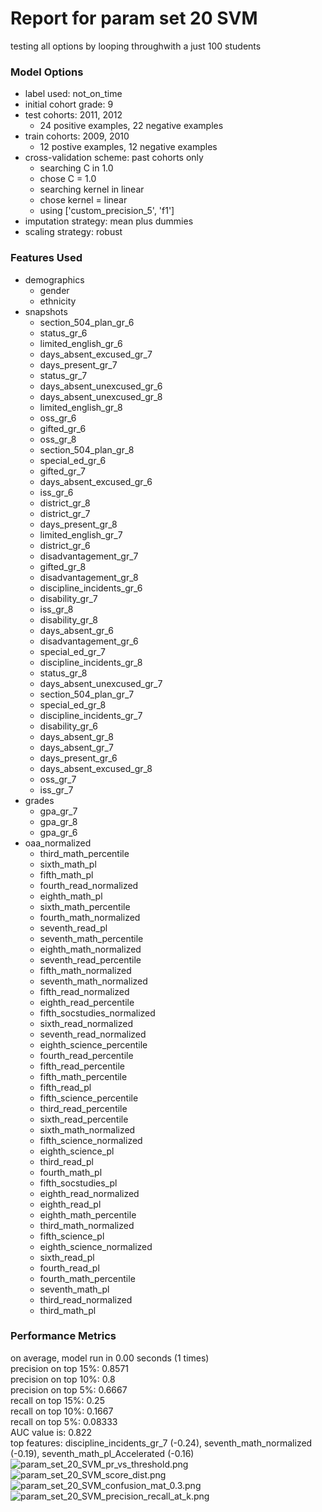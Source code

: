 # Report for param set 20 SVM
testing all options by looping throughwith a just 100 students

### Model Options
* label used: not_on_time
* initial cohort grade: 9
* test cohorts: 2011, 2012
	 * 24 positive examples, 22 negative examples
* train cohorts: 2009, 2010
	 * 12 postive examples, 12 negative examples
* cross-validation scheme: past cohorts only
	 * searching C in 1.0
	 * chose C = 1.0
	 * searching kernel in linear
	 * chose kernel = linear
	 * using ['custom_precision_5', 'f1']
* imputation strategy: mean plus dummies
* scaling strategy: robust

### Features Used
* demographics
	 * gender
	 * ethnicity
* snapshots
	 * section_504_plan_gr_6
	 * status_gr_6
	 * limited_english_gr_6
	 * days_absent_excused_gr_7
	 * days_present_gr_7
	 * status_gr_7
	 * days_absent_unexcused_gr_6
	 * days_absent_unexcused_gr_8
	 * limited_english_gr_8
	 * oss_gr_6
	 * gifted_gr_6
	 * oss_gr_8
	 * section_504_plan_gr_8
	 * special_ed_gr_6
	 * gifted_gr_7
	 * days_absent_excused_gr_6
	 * iss_gr_6
	 * district_gr_8
	 * district_gr_7
	 * days_present_gr_8
	 * limited_english_gr_7
	 * district_gr_6
	 * disadvantagement_gr_7
	 * gifted_gr_8
	 * disadvantagement_gr_8
	 * discipline_incidents_gr_6
	 * disability_gr_7
	 * iss_gr_8
	 * disability_gr_8
	 * days_absent_gr_6
	 * disadvantagement_gr_6
	 * special_ed_gr_7
	 * discipline_incidents_gr_8
	 * status_gr_8
	 * days_absent_unexcused_gr_7
	 * section_504_plan_gr_7
	 * special_ed_gr_8
	 * discipline_incidents_gr_7
	 * disability_gr_6
	 * days_absent_gr_8
	 * days_absent_gr_7
	 * days_present_gr_6
	 * days_absent_excused_gr_8
	 * oss_gr_7
	 * iss_gr_7
* grades
	 * gpa_gr_7
	 * gpa_gr_8
	 * gpa_gr_6
* oaa_normalized
	 * third_math_percentile
	 * sixth_math_pl
	 * fifth_math_pl
	 * fourth_read_normalized
	 * eighth_math_pl
	 * sixth_math_percentile
	 * fourth_math_normalized
	 * seventh_read_pl
	 * seventh_math_percentile
	 * eighth_math_normalized
	 * seventh_read_percentile
	 * fifth_math_normalized
	 * seventh_math_normalized
	 * fifth_read_normalized
	 * eighth_read_percentile
	 * fifth_socstudies_normalized
	 * sixth_read_normalized
	 * seventh_read_normalized
	 * eighth_science_percentile
	 * fourth_read_percentile
	 * fifth_read_percentile
	 * fifth_math_percentile
	 * fifth_read_pl
	 * fifth_science_percentile
	 * third_read_percentile
	 * sixth_read_percentile
	 * sixth_math_normalized
	 * fifth_science_normalized
	 * eighth_science_pl
	 * third_read_pl
	 * fourth_math_pl
	 * fifth_socstudies_pl
	 * eighth_read_normalized
	 * eighth_read_pl
	 * eighth_math_percentile
	 * third_math_normalized
	 * fifth_science_pl
	 * eighth_science_normalized
	 * sixth_read_pl
	 * fourth_read_pl
	 * fourth_math_percentile
	 * seventh_math_pl
	 * third_read_normalized
	 * third_math_pl

### Performance Metrics
on average, model run in 0.00 seconds (1 times) <br/>precision on top 15%: 0.8571 <br/>precision on top 10%: 0.8 <br/>precision on top 5%: 0.6667 <br/>recall on top 15%: 0.25 <br/>recall on top 10%: 0.1667 <br/>recall on top 5%: 0.08333 <br/>AUC value is: 0.822 <br/>top features: discipline_incidents_gr_7 (-0.24), seventh_math_normalized (-0.19), seventh_math_pl_Accelerated (-0.16)
![param_set_20_SVM_pr_vs_threshold.png](figs/param_set_20_SVM_pr_vs_threshold.png)
![param_set_20_SVM_score_dist.png](figs/param_set_20_SVM_score_dist.png)
![param_set_20_SVM_confusion_mat_0.3.png](figs/param_set_20_SVM_confusion_mat_0.3.png)
![param_set_20_SVM_precision_recall_at_k.png](figs/param_set_20_SVM_precision_recall_at_k.png)

